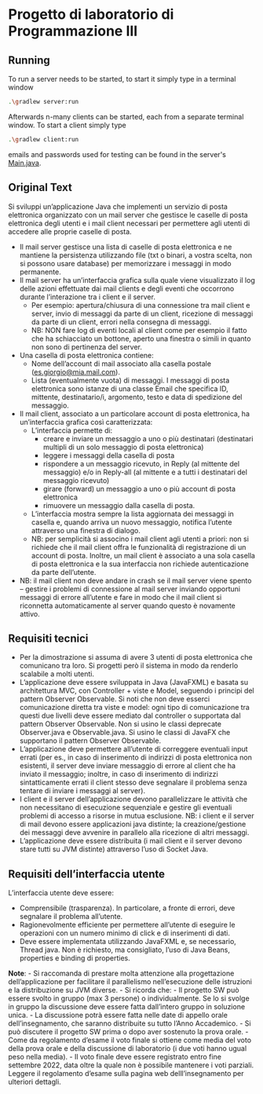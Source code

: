 # Progetto di laboratorio di Programmazione III

## Running

To run a server needs to be started, to start it simply type in a terminal window

```bash
.\gradlew server:run
```

Afterwards n-many clients can be started, each from a separate terminal window. To start a client simply type

```bash
.\gradlew client:run
```

emails and passwords used for testing can be found in the server's [Main.java](server/src/main/java/jmail/server/Main.java).

## Original Text

Si sviluppi un’applicazione Java che implementi un servizio di posta elettronica organizzato con un mail server che gestisce le caselle di posta elettronica degli utenti e i mail client necessari per permettere agli utenti di accedere alle proprie caselle di posta.

- Il mail server gestisce una lista di caselle di posta elettronica e ne mantiene la persistenza utilizzando file (txt o binari, a vostra scelta, non si possono usare database) per memorizzare i messaggi in modo permanente.
- Il mail server ha un’interfaccia grafica sulla quale viene visualizzato il log delle azioni effettuate dai mail clients e degli eventi che occorrono durante l’interazione tra i client e il server.
  - Per esempio: apertura/chiusura di una connessione tra mail client e server, invio di messaggi da parte di un client, ricezione di messaggi da parte di un client, errori nella consegna di messaggi.
  - NB: NON fare log di eventi locali al client come per esempio il fatto che ha schiacciato un bottone, aperto una finestra o simili in quanto non sono di pertinenza del server.
- Una casella di posta elettronica contiene:
  - Nome dell’account di mail associato alla casella postale (es.giorgio@mia.mail.com).
  - Lista (eventualmente vuota) di messaggi. I messaggi di posta elettronica sono istanze di una classe Email che specifica ID, mittente, destinatario/i, argomento, testo e data di spedizione del messaggio.
- Il mail client, associato a un particolare account di posta elettronica, ha un’interfaccia grafica così caratterizzata:
  - L’interfaccia permette di:
    - creare e inviare un messaggio a uno o più destinatari (destinatari multipli di un solo messaggio di posta elettronica)
    - leggere i messaggi della casella di posta
    - rispondere a un messaggio ricevuto, in Reply (al mittente del messaggio) e/o in Reply-all (al mittente e a tutti i destinatari del messaggio ricevuto)
    - girare (forward) un messaggio a uno o più account di posta elettronica
    - rimuovere un messaggio dalla casella di posta.
  - L’interfaccia mostra sempre la lista aggiornata dei messaggi in casella e, quando arriva un nuovo messaggio, notifica l’utente attraverso una finestra di dialogo.
  - NB: per semplicità si associno i mail client agli utenti a priori: non si richiede che il mail client offra le funzionalità di registrazione di un account di posta. Inoltre, un mail client è associato a una sola casella di posta elettronica e la sua interfaccia non richiede autenticazione da parte dell’utente.
- NB: il mail client non deve andare in crash se il mail server viene spento – gestire i problemi di connessione al mail server inviando opportuni messaggi di errore all’utente e fare in modo che il mail client si riconnetta automaticamente al server quando questo è novamente attivo.

## Requisiti tecnici

- Per la dimostrazione si assuma di avere 3 utenti di posta elettronica che comunicano tra loro. Si progetti però il sistema in modo da renderlo scalabile a molti utenti.
- L’applicazione deve essere sviluppata in Java (JavaFXML) e basata su architettura MVC, con Controller + viste e Model, seguendo i principi del pattern Observer Observable. Si noti che non deve esserci comunicazione diretta tra viste e model: ogni tipo di comunicazione tra questi due livelli deve essere mediato dal controller o supportata dal pattern Observer Observable. Non si usino le classi deprecate Observer.java e Observable.java. Si usino le classi di JavaFX che supportano il pattern Observer Observable.
- L’applicazione deve permettere all’utente di correggere eventuali input errati (per es., in caso di inserimento di indirizzi di posta elettronica non esistenti, il server deve inviare messaggio di errore al client che ha inviato il messaggio; inoltre, in caso di inserimento di indirizzi sintatticamente errati il client stesso deve segnalare il problema senza tentare di inviare i messaggi al server).
- I client e il server dell’applicazione devono parallelizzare le attività che non necessitano di esecuzione sequenziale e gestire gli eventuali problemi di accesso a risorse in mutua esclusione. NB: i client e il server di mail devono essere applicazioni java distinte; la creazione/gestione dei messaggi deve avvenire in parallelo alla ricezione di altri messaggi.
- L’applicazione deve essere distribuita (i mail client e il server devono stare tutti su JVM distinte) attraverso l’uso di Socket Java.

## Requisiti dell’interfaccia utente

L’interfaccia utente deve essere:

- Comprensibile (trasparenza). In particolare, a fronte di errori, deve segnalare il problema all’utente.
- Ragionevolmente efficiente per permettere all’utente di eseguire le operazioni con un numero minimo di click e di inserimenti di dati.
- Deve essere implementata utilizzando JavaFXML e, se necessario, Thread java. Non è richiesto, ma consigliato, l’uso di Java Beans, properties e binding di properties.

**Note**: - Si raccomanda di prestare molta attenzione alla progettazione dell’applicazione per facilitare il parallelismo nell’esecuzione delle istruzioni e la distribuzione su JVM diverse. - Si ricorda che: - Il progetto SW può essere svolto in gruppo (max 3 persone) o individualmente. Se lo si svolge in gruppo la discussione deve essere fatta dall’intero gruppo in soluzione unica. - La discussione potrà essere fatta nelle date di appello orale dell’insegnamento, che saranno distribuite su tutto l’Anno Accademico. - Si può discutere il progetto SW prima o dopo aver sostenuto la prova orale. - Come da regolamento d’esame il voto finale si ottiene come media del voto della prova orale e della discussione di laboratorio (i due voti hanno ugual peso nella media). - Il voto finale deve essere registrato entro fine settembre 2022, data oltre la quale non è possibile mantenere i voti parziali. Leggere il regolamento d’esame sulla pagina web delll’insegnamento per ulteriori dettagli.
